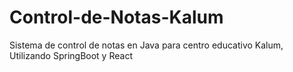 # Control-de-Notas-Kalum
Sistema de control de notas en Java para centro educativo Kalum, Utilizando SpringBoot y React

